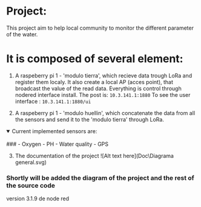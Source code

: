 # Project:
This project aim to help local community to monitor the different parameter of the water.

# It is composed of several element:

1) A raspeberry pi 1 - 'modulo tierra', which recieve data trough LoRa and register them localy.
It also create a local AP (acces point), that broadcast the value of the read data.
Everything is control through nodered interface install.
The post is: `10.3.141.1:1880`
To see the user interface : `10.3.141.1:1880/ui`

2) A raspeberry pi 1 - 'modulo huellin', which concatenate the data from all the sensors and send it to the 'modulo tierra' through LoRa.
<details open>
<summary>
Current implemented sensors are:
</summary> <br />
###
- Oxygen
- PH
- Water quality
- GPS 
</details open>



3) The documentation of the project
![Alt text here](Doc\Diagrama general.svg)



### Shortly will be added the diagram of the project and the rest of the source code

version 3.1.9 de node red